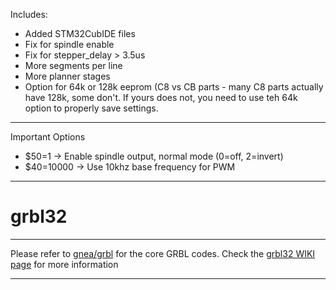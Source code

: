 Includes:
* Added STM32CubIDE files
* Fix for spindle enable
* Fix for stepper_delay > 3.5us
* More segments per line
* More planner stages
* Option for 64k or 128k eeprom (C8 vs CB parts - many C8 parts actually have 128k, some don't.  If yours does not, you need to use teh 64k option to properly save settings.
 
***
Important Options
  * $50=1 -> Enable spindle output, normal mode (0=off, 2=invert)
  * $40=10000 -> Use 10khz base frequency for PWM
***



# grbl32
***
Please refer to [gnea/grbl](https://github.com/gnea/grbl) for the core GRBL codes. Check the [grbl32 WIKI page](https://github.com/thomast777/grbl32/wiki) for more information 
***

